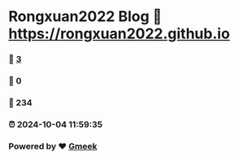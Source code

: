 # Rongxuan2022 Blog :link: https://rongxuan2022.github.io 
### :page_facing_up: [3](https://rongxuan2022.github.io/tag.html) 
### :speech_balloon: 0 
### :hibiscus: 234 
### :alarm_clock: 2024-10-04 11:59:35 
### Powered by :heart: [Gmeek](https://github.com/Meekdai/Gmeek)
